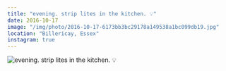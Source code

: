 ```yaml
---
title: "evening. strip lites in the kitchen. 💡"
date: 2016-10-17
image: "/img/photo/2016-10-17-6173bb3bc29178a149538a1bc099db19.jpg"
location: "Billericay, Essex"
instagram: true
---
```


![evening. strip lites in the kitchen. 💡](/img/photo/2016-10-17-6173bb3bc29178a149538a1bc099db19.jpg)
